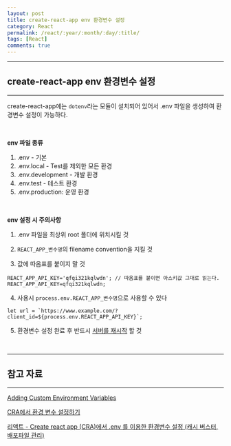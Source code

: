 ```yaml
---
layout: post
title: create-react-app env 환경변수 설정
category: React
permalink: /react/:year/:month/:day/:title/
tags: [React]
comments: true
---
```


---

## create-react-app env 환경변수 설정

---

create-react-app에는 `dotenv`라는 모듈이 설치되어 있어서 .env 파일을 생성하여 환경변수 설정이 가능하다.

<br />

**env 파일 종류**

1. .env - 기본
2. .env.local - Test를 제외한 모든 환경
3. .env.development - 개발 환경
4. .env.test - 테스트 환경
5. .env.production: 운영 환경

<br />

**env 설정 시 주의사항**

1. .env 파일을 최상위 root 폴더에 위치시킬 것

2. `REACT_APP_변수명`의 filename convention을 지킬 것

3. 값에 따옴표를 붙이지 말 것

```react
REACT_APP_API_KEY='qfqi321kqlwdn'; // 따옴표를 붙이면 아스키값 그대로 읽는다.
REACT_APP_API_KEY=qfqi321kqlwdn;
```

4. 사용시 `process.env.REACT_APP_변수명`으로 사용할 수 있다

```react
let url = `https://www.example.com/?client_id=${process.env.REACT_APP_API_KEY}`;
```

5. 환경변수 설정 완료 후 반드시 <u>서버를 재시작</u> 할 것

<br>

---

## 참고 자료

---

[Adding Custom Environment Variables](https://create-react-app.dev/docs/adding-custom-environment-variables/)

[CRA에서 환경 변수 설정하기](https://velog.io/@ziyoonee/CRA%EC%97%90%EC%84%9C-%ED%99%98%EA%B2%BD-%EB%B3%80%EC%88%98-%EC%84%A4%EC%A0%95%ED%95%98%EA%B8%B0)

[리액트 - Create react app (CRA)에서 .env 를 이용한 환경변수 설정 (캐시 버스터, 배포파일 관리)](https://m.blog.naver.com/legend25/222033372402)
